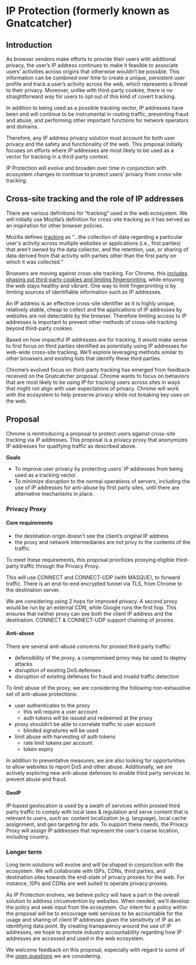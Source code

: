 # IP Protection (formerly known as Gnatcatcher)

## Introduction

As browser vendors make efforts to provide their users with additional privacy, the user’s IP address continues to make it feasible to associate users’ activities across origins that otherwise wouldn’t be possible. This information can be combined over time to create a unique, persistent user profile and track a user’s activity across the web, which represents a threat to their privacy. Moreover, unlike with third-party cookies, there is no straightforward way for users to opt out of this kind of covert tracking. 

In addition to being used as a possible tracking vector, IP addresses have been and will continue to be instrumental in routing traffic, preventing fraud and abuse, and performing other important functions for network operators and domains. 

Therefore, any IP address privacy solution must account for both user privacy and the safety and functionality of the web. This proposal initially focuses on efforts where IP addresses are most likely to be used as a vector for tracking in a third-party context. 

IP Protection will evolve and broaden over time in conjunction with ecosystem changes to continue to protect users’ privacy from cross-site tracking.


## Cross-site tracking and the role of IP addresses
There are various definitions for “tracking” used in the web ecosystem. We will initially use Mozilla’s definition for cross-site tracking as  it has served as an inspiration for other browser policies. 

Mozilla defines [tracking](https://wiki.mozilla.org/Security/Anti_tracking_policy#Tracking_Definition) as “...the collection of data regarding a particular user's activity across multiple websites or applications (i.e., first parties) that aren’t owned by the data collector, and the retention, use, or sharing of data derived from that activity with parties other than the first party on which it was collected.”

Browsers are moving against cross-site tracking. For Chrome, this [includes phasing out third-party cookies and limiting fingerprinting](https://privacysandbox.com/open-web/), while ensuring the web stays healthy and vibrant. One way to limit fingerprinting is by limiting sources of identifiable information such as IP addresses.

An IP address is an effective cross-site identifier as it is highly unique, relatively stable, cheap to collect and the applications of IP addresses by websites are not detectable by the browser. Therefore limiting access to IP addresses is important to prevent other methods of cross-site tracking beyond third-party cookies.

Based on how impactful IP addresses are for tracking, it would make sense to first focus on third parties identified as potentially using IP addresses for web-wide cross-site tracking. We’ll explore leveraging methods similar to other browsers and existing lists that identify these third parties. 

Chrome’s evolved focus on third-party tracking has emerged from feedback received on the Gnatcatcher proposal. Chrome wants to focus on behaviors that are most likely to be using IP for tracking users across sites in ways that might not align with user expectations of privacy. Chrome will work with the ecosystem to help preserve privacy while not breaking key uses on the web.



## Proposal
Chrome is reintroducing a proposal to protect users against cross-site tracking via IP addresses. This proposal is a privacy proxy that anonymizes IP addresses for qualifying traffic as described above.

**Goals**

- To improve user privacy by protecting users’ IP addresses from being used as a tracking vector. 
- To minimize disruption to the normal operations of servers, including the use of IP addresses for anti-abuse by first party sites, until there are alternative mechanisms in place.

### Privacy Proxy

#### Core requirements

- the destination origin doesn’t see the client’s original IP address
- the proxy and network intermediaries are not privy to the contents of the traffic.

To meet these requirements, this proposal prioritizes proxying eligible third-party traffic through the Privacy Proxy. 

This will use CONNECT and CONNECT-UDP (with MASQUE), to forward traffic. There is an end-to-end encrypted tunnel via TLS, from Chrome to the destination server.

We are considering using 2 hops for improved privacy. A second proxy would be run by an external CDN, while Google runs the first hop. This ensures that neither proxy can see both the client IP address and the destination. CONNECT & CONNECT-UDP support chaining of proxies.

#### Anti-abuse

There are several anti-abuse concerns for proxied third party traffic:

- defensibility of the proxy, a compromised proxy may be used to deploy attacks 
- disruption of existing DoS defenses
- disruption of existing defenses for fraud and invalid traffic detection

To limit abuse of the proxy, we are considering the following non-exhaustive set of anti-abuse protections:

- user authenticates to the proxy
  - this will require a user account
  - auth tokens will be issued and redeemed at the proxy
- proxy shouldn’t be able to correlate traffic to user account
  - blinded signatures will be used
- limit abuse with harvesting of auth tokens
  - rate limit tokens per account
  - token expiry

In addition to preventative measures, we are also looking for opportunities to allow websites to report DoS and other abuse. Additionally, we are actively exploring new anti-abuse defenses to enable third party services to prevent abuse and fraud.

#### GeoIP

IP-based geolocation is used by a swath of services within proxied third party traffic to comply with local laws & regulation and serve content that is relevant to users, such as: content localization (e.g. language), local cache assignment, and geo targeting for ads.
To support these needs, the Privacy Proxy will assign IP addresses that represent the user’s coarse location, including country.

### Longer term
Long term solutions will evolve and will be shaped in conjunction with the ecosystem.
We will collaborate with ISPs, CDNs, third parties, and destination sites towards the end-state of privacy proxies for the web. For instance, ISPs and CDNs are well suited to operate privacy proxies.

As IP Protection evolves, we believe policy will have a part in the overall solution to address circumvention by websites. When needed, we'll develop the policy and seek input from the ecosystem. Our intent for a policy within the proposal will be to encourage web services to be accountable for the usage and sharing of client IP addresses given the sensitivity of IP as an identifying data point. By creating  transparency around the use of IP addresses, we hope to promote industry accountability regarding how IP addresses are accessed and used in the web ecosystem.

We welcome feedback on this proposal, especially with regard to some of the [open questions](https://github.com/spanicker/ip-blindness/issues?q=is%3Aissue+is%3Aopen+label%3A%22feedback+wanted%22) we are considering.

